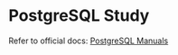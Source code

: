 # PostgreSQL Study

Refer to official docs: [PostgreSQL Manuals](https://www.postgresql.org/docs/manuals/)